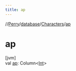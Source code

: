 ```yaml
---
title: ap
---
```

//[Perry](../../../index.html)/[database](../index.html)/[Characters](index.html)/[ap](ap.html)



# ap



[jvm]\
val [ap](ap.html): Column<[Int](https://kotlinlang.org/api/latest/jvm/stdlib/kotlin/-int/index.html)>




